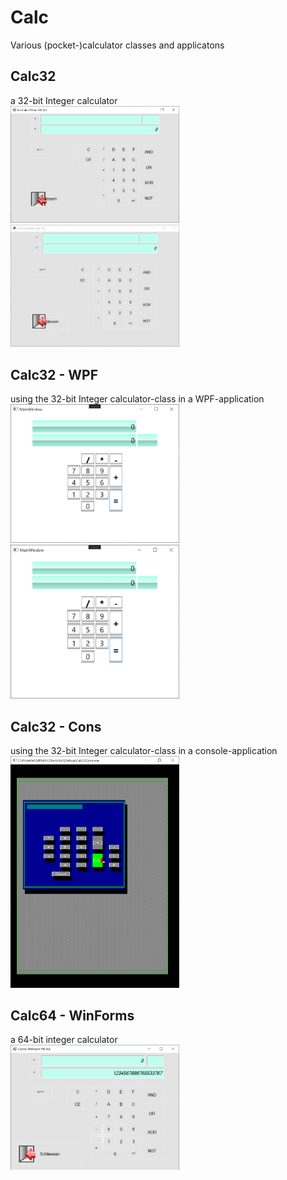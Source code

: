 # Calc
Various (pocket-)calculator classes and applicatons

## Calc32
a 32-bit Integer calculator<br/>
<img width="270" src="https://github.com/joecare99/CSharp/blob/CSharpBible/CSharpBible/Calc/Resources/Calc32_WF4.8.PNG?raw=true">
<img width="270" src="https://github.com/joecare99/CSharp/blob/CSharpBible/CSharpBible/Calc/Resources/Calc32_WF6.0.PNG?raw=true">

## Calc32 - WPF
using the 32-bit Integer calculator-class in a WPF-application<br/>
<img width="270" src="https://github.com/joecare99/CSharp/blob/CSharpBible/CSharpBible/Calc/Resources/Calc32WPF_n4.8.PNG?raw=true">
<img width="270" src="https://github.com/joecare99/CSharp/blob/CSharpBible/CSharpBible/Calc/Resources/Calc32WPF_n6.0.PNG?raw=true">

## Calc32 - Cons
using the 32-bit Integer calculator-class in a console-application<br/>
<img width="270" src="https://github.com/joecare99/CSharp/blob/CSharpBible/CSharpBible/Calc/Resources/Calc32Cons.PNG?raw=true">

## Calc64 - WinForms
a 64-bit integer calculator<br/>
<img width="270" src="https://github.com/joecare99/CSharp/blob/CSharpBible/CSharpBible/Calc/Resources/Calc64-WinForm-n4.8.PNG?raw=true">
